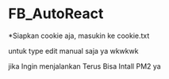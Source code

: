 # FB_AutoReact


*Siapkan cookie aja, masukin ke cookie.txt

untuk type edit  manual saja ya wkwkwk

jika Ingin menjalankan Terus Bisa Intall PM2 ya

